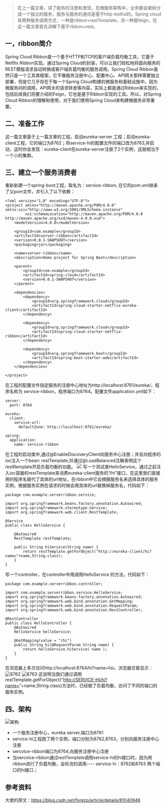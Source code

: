 > 在上一篇文章，讲了服务的注册和发现。在微服务架构中，业务都会被拆分成一个独立的服务，服务与服务的通讯是基于http restful的。Spring cloud有两种服务调用方式，一种是ribbon+restTemplate，另一种是feign。在这一篇文章首先讲解下基于ribbon+rest。

## 一，ribbon简介

Spring Cloud Ribbon是一个基于HTTP和TCP的客户端负载均衡工具，它基于Netflix Ribbon实现。通过Spring Cloud的封装，可以让我们轻松地将面向服务的REST模版请求自动转换成客户端负载均衡的服务调用。Spring Cloud Ribbon虽然只是一个工具类框架，它不像服务注册中心、配置中心、API网关那样需要独立部署，但是它几乎存在于每一个Spring Cloud构建的微服务和基础设施中。因为微服务间的调用，API网关的请求转发等内容，实际上都是通过Ribbon来实现的，包括后续我们将要介绍的Feign，它也是基于Ribbon实现的工具。所以，对Spring Cloud Ribbon的理解和使用，对于我们使用Spring Cloud来构建微服务非常重要。

## 二、准备工作

这一篇文章基于上一篇文章的工程，启动eureka-server 工程；启动eureka-client工程，它的端口为8762；将service-hi的配置文件的端口改为8763,并启动，这时你会发现：eureka-client在eureka-server注册了2个实例，这就相当于一个小的集群。

## 三、建立一个服务消费者

重新新建一个spring-boot工程，取名为：service-ribbon;
在它的pom.xml继承了父pom文件，并引入了以下依赖：

```
<?xml version="1.0" encoding="UTF-8"?>
<project xmlns="http://maven.apache.org/POM/4.0.0" xmlns:xsi="http://www.w3.org/2001/XMLSchema-instance"
         xsi:schemaLocation="http://maven.apache.org/POM/4.0.0 http://maven.apache.org/xsd/maven-4.0.0.xsd">
    <modelVersion>4.0.0</modelVersion>

    <groupId>com.example</groupId>
    <artifactId>server-ribbon</artifactId>
    <version>0.0.1-SNAPSHOT</version>
    <packaging>jar</packaging>

    <name>server-ribbon</name>
    <description>Demo project for Spring Boot</description>

    <parent>
        <groupId>com.example</groupId>
        <artifactId>spring-cloud</artifactId>
        <version>0.0.1-SNAPSHOT</version>
    </parent>

    <dependencies>
        <dependency>
            <groupId>org.springframework.cloud</groupId>
            <artifactId>spring-cloud-starter-netflix-eureka-client</artifactId>
        </dependency>

        <dependency>
            <groupId>org.springframework.cloud</groupId>
            <artifactId>spring-cloud-starter-netflix-ribbon</artifactId>
        </dependency>

        <dependency>
            <groupId>org.springframework.boot</groupId>
            <artifactId>spring-boot-starter-web</artifactId>
        </dependency>
    </dependencies>

</project>
```
在工程的配置文件指定服务的注册中心地址为http://localhost:8761/eureka/，程序名称为 service-ribbon，程序端口为8764。配置文件application.yml如下：
```
server:
  port: 8764

eureka:
  client:
    service-url:
      defaultZone: http://localhost:8761/eureka/

spring:
  application:
    name: service-ribbon
```
在工程的启动类中,通过@EnableDiscoveryClient向服务中心注册；并且向程序的ioc注入一个bean: restTemplate;并通过@LoadBalanced注解表明这个restRemplate开启负载均衡的功能。
![](https://upload-images.jianshu.io/upload_images/13532499-82b78e3042466123.png?imageMogr2/auto-orient/strip%7CimageView2/2/w/1240)
写一个测试类HelloService，通过之前注入ioc容器的restTemplate来消费eureka-client服务的“/hi”接口，在这里我们直接用的程序名替代了具体的url地址，在ribbon中它会根据服务名来选择具体的服务实例，根据服务实例在请求的时候会用具体的url替换掉服务名，代码如下：
```
package com.example.serverribbon.service;

import org.springframework.beans.factory.annotation.Autowired;
import org.springframework.stereotype.Service;
import org.springframework.web.client.RestTemplate;

@Service
public class HelloService {

    @Autowired
    RestTemplate restTemplate;

    public String hiService(String name) {
        return restTemplate.getForObject("http://eureka-client/hi?name="+name,String.class);
    }
}
```
写一个controller，在controller中用调用HelloService 的方法，代码如下：
```
package com.example.serverribbon.controller;

import com.example.serverribbon.service.HelloService;
import org.springframework.beans.factory.annotation.Autowired;
import org.springframework.web.bind.annotation.GetMapping;
import org.springframework.web.bind.annotation.RequestParam;
import org.springframework.web.bind.annotation.RestController;

@RestController
public class HelloController {
    @Autowired
    HelloService helloService;

    @GetMapping(value = "/hi")
    public String hi(@RequestParam String name) {
        return helloService.hiService( name );
    }
}
```
在浏览器上多次访问http://localhost:8764/hi?name=lisi，浏览器交替显示：
![8762](https://upload-images.jianshu.io/upload_images/13532499-eff97bcd960c4162.png?imageMogr2/auto-orient/strip%7CimageView2/2/w/1240)
![8763](https://upload-images.jianshu.io/upload_images/13532499-0cbf4be45b684c04.png?imageMogr2/auto-orient/strip%7CimageView2/2/w/1240)
这说明当我们通过调用restTemplate.getForObject(“[http://SERVICE-HI/hi?name=](http://service-hi/hi?name=)”+name,String.class)方法时，已经做了负载均衡，访问了不同的端口的服务实例。

## 四、架构

![架构](https://upload-images.jianshu.io/upload_images/13532499-41efcbd5ab78f490.png?imageMogr2/auto-orient/strip%7CimageView2/2/w/1240)

- 一个服务注册中心，eureka server,端口为8761
- service-hi工程跑了两个实例，端口分别为8762,8763，分别向服务注册中心注册
- sercvice-ribbon端口为8764,向服务注册中心注册
- 当sercvice-ribbon通过restTemplate调用service-hi的hi接口时，因为用ribbon进行了负载均衡，会轮流的调用---- service-hi：8762和8763 两个端口的hi接口；

## 参考资料

大佬的原文：https://blog.csdn.net/forezp/article/details/81040946 